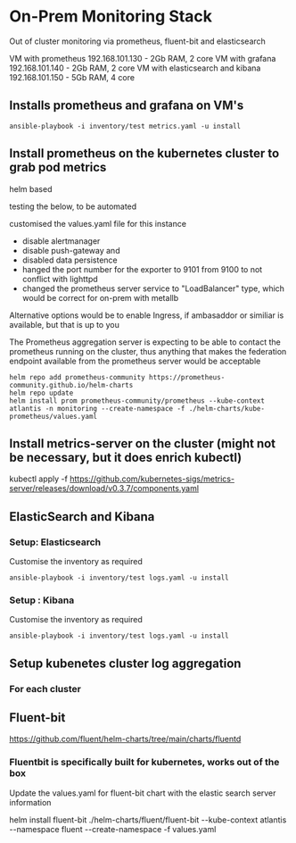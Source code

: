 # On-Prem Monitoring Stack

Out of cluster monitoring via prometheus, fluent-bit and elasticsearch

VM with prometheus 192.168.101.130 - 2Gb RAM, 2 core
VM with grafana 192.168.101.140 - 2Gb RAM, 2 core
VM with elasticsearch and kibana 192.168.101.150 - 5Gb RAM, 4 core

## Installs prometheus and grafana on VM's

`ansible-playbook -i inventory/test metrics.yaml -u install`

## Install prometheus on the kubernetes cluster to grab pod metrics

helm based

testing the below, to be automated

customised the values.yaml file for this instance
 - disable alertmanager
 - disable push-gateway and
 - disabled data persistence
 - hanged the port number for the exporter to 9101 from 9100 to not conflict with lighttpd
 - changed the prometheus server service to "LoadBalancer" type, which would be correct for on-prem with metallb

Alternative options would be to enable Ingress, if ambasaddor or similiar is available, but that is up to you

The Prometheus aggregation server is expecting to be able to contact the prometheus running on the cluster, thus
anything that makes the federation endpoint available from the prometheus server would be acceptable

```
helm repo add prometheus-community https://prometheus-community.github.io/helm-charts
helm repo update
helm install prom prometheus-community/prometheus --kube-context atlantis -n monitoring --create-namespace -f ./helm-charts/kube-prometheus/values.yaml
```

## Install metrics-server on the cluster (might not be necessary, but it does enrich kubectl)

kubectl apply -f https://github.com/kubernetes-sigs/metrics-server/releases/download/v0.3.7/components.yaml

## ElasticSearch and Kibana

### Setup: Elasticsearch

Customise the inventory as required

`ansible-playbook -i inventory/test logs.yaml -u install`

### Setup : Kibana

Customise the inventory as required

`ansible-playbook -i inventory/test logs.yaml -u install`


## Setup kubenetes cluster log aggregation

### For each cluster

## Fluent-bit

https://github.com/fluent/helm-charts/tree/main/charts/fluentd

### Fluentbit is specifically built for kubernetes, works out of the box

Update the values.yaml for fluent-bit chart with the elastic search server information

helm install fluent-bit ./helm-charts/fluent/fluent-bit --kube-context atlantis --namespace fluent --create-namespace -f values.yaml